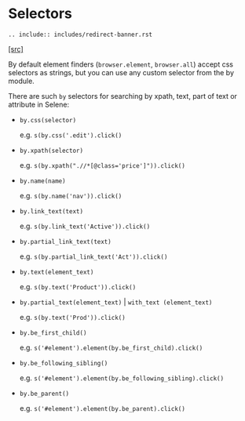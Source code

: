 <meta http-equiv="refresh" content="6; url=https://yashaka.github.io/selene/"/>

# Selectors

```{eval-rst}
.. include:: includes/redirect-banner.rst
```

[[src]](https://github.com/yashaka/selene/blob/master/selene/bys.py)

By default element finders (```browser.element```, ```browser.all```) accept css selectors as strings, but you can use any custom selector from the by module.

There are such ```by``` selectors for searching by xpath, text, part of text or attribute in Selene:

+ ```by.css(selector)```

   e.g. ```s(by.css('.edit').click()```

+ ```by.xpath(selector)```

   e.g. ```s(by.xpath(".//*[@class='price']")).click()```

+ ```by.name(name)```

   e.g. ```s(by.name('nav')).click()```

+ ```by.link_text(text)```

   e.g. ```s(by.link_text('Active')).click()```

+ ```by.partial_link_text(text)```

   e.g. ```s(by.partial_link_text('Act')).click()```

+ ```by.text(element_text)```

   e.g. ```s(by.text('Product')).click()```

+ ```by.partial_text(element_text)``` | ```with_text (element_text)```  

   e.g. ```s(by.text('Prod')).click()```

+ ```by.be_first_child()```

   e.g. ```s('#element').element(by.be_first_child).click()```

+ ```by.be_following_sibling()```  

   e.g. ```s('#element').element(by.be_following_sibling).click()```

+ ```by.be_parent()```

   e.g. ```s('#element').element(by.be_parent).click()```
